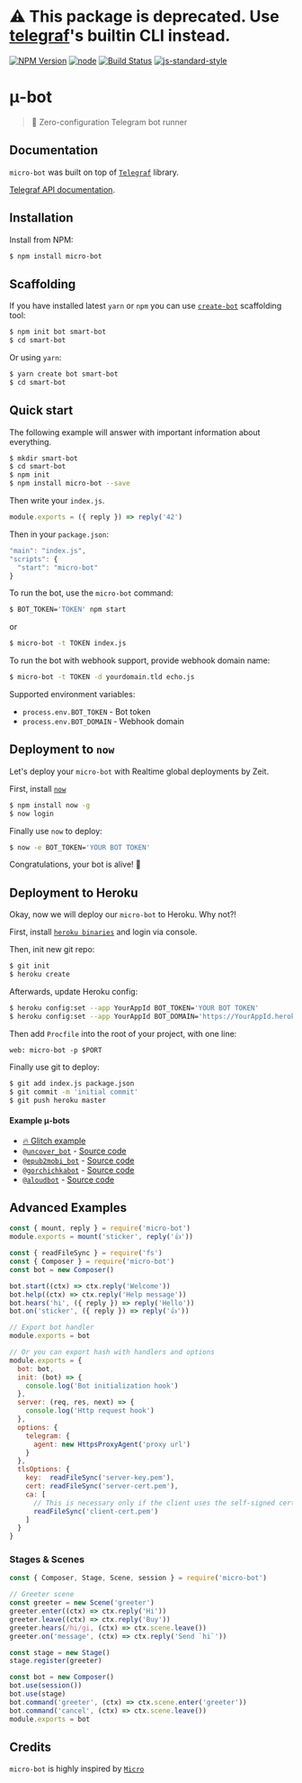 # ⚠️ This package is deprecated. Use [telegraf](https://github.com/telegraf/telegraf)'s builtin CLI instead.

[![NPM Version](https://img.shields.io/npm/v/micro-bot.svg?style=flat-square)](https://www.npmjs.com/package/micro-bot)
[![node](https://img.shields.io/node/v/micro-bot.svg?style=flat-square)](https://www.npmjs.com/package/micro-bot)
[![Build Status](https://img.shields.io/travis/telegraf/micro-bot.svg?branch=master&style=flat-square)](https://travis-ci.org/telegraf/micro-bot)
[![js-standard-style](https://img.shields.io/badge/code%20style-standard-brightgreen.svg?style=flat-square)](http://standardjs.com/)

# μ-bot
> 🤖 Zero-configuration Telegram bot runner

## Documentation

`micro-bot` was built on top of [`Telegraf`](https://github.com/telegraf/telegraf) library.

[Telegraf API documentation](http://telegraf.js.org).

## Installation

Install from NPM:

```bash
$ npm install micro-bot
```

## Scaffolding

If you have installed latest `yarn` or `npm` you can use [`create-bot`](https://github.com/telegraf/create-bot) scaffolding tool:

```bash
$ npm init bot smart-bot
$ cd smart-bot
```

Or using `yarn`:

```bash
$ yarn create bot smart-bot
$ cd smart-bot
```

## Quick start

The following example will answer with important information about everything.

```bash
$ mkdir smart-bot
$ cd smart-bot
$ npm init
$ npm install micro-bot --save
```

Then write your `index.js`.

```js
module.exports = ({ reply }) => reply('42')
```

Then in your `package.json`:

```js
"main": "index.js",
"scripts": {
  "start": "micro-bot"
}
```

To run the bot, use the `micro-bot` command:

```bash
$ BOT_TOKEN='TOKEN' npm start
```

or

```bash
$ micro-bot -t TOKEN index.js
```

To run the bot with webhook support, provide webhook domain name:

```bash
$ micro-bot -t TOKEN -d yourdomain.tld echo.js
```

Supported environment variables:

* `process.env.BOT_TOKEN` - Bot token
* `process.env.BOT_DOMAIN` - Webhook domain

## Deployment to `now`

Let's deploy your `micro-bot` with Realtime global deployments by Zeit.

First, install [`now`](https://zeit.co/now)
```bash
$ npm install now -g
$ now login
```

Finally use `now` to deploy:

```bash
$ now -e BOT_TOKEN='YOUR BOT TOKEN'
```

Congratulations, your bot is alive! 🎉

## Deployment to Heroku

Okay, now we will deploy our `micro-bot` to Heroku. Why not?!

First, install [`heroku binaries`](https://devcenter.heroku.com/articles/getting-started-with-nodejs#set-up) and login via console.

Then, init new git repo:
```bash
$ git init
$ heroku create
```

Afterwards, update Heroku config:

```bash
$ heroku config:set --app YourAppId BOT_TOKEN='YOUR BOT TOKEN'
$ heroku config:set --app YourAppId BOT_DOMAIN='https://YourAppId.herokuapp.com'
```

Then add `Procfile` into the root of your project, with one line:

```Procfile
web: micro-bot -p $PORT
```

Finally use git to deploy:

```bash
$ git add index.js package.json
$ git commit -m 'initial commit'
$ git push heroku master
```

#### Example μ-bots

* [ 🔥 Glitch example](https://glitch.com/edit/#!/dashing-light)
* [`@uncover_bot`](https://telegram.me/uncover_bot) - [Source code](https://uncover.now.sh/_src)
* [`@epub2mobi_bot`](https://telegram.me/epub2mobi_bot) - [Source code](https://epub2mobi.now.sh/_src)
* [`@gorchichkabot`](https://bot.gorchichka.com) - [Source code](https://github.com/agudulin/gorchichkabot)
* [`@aloudbot`](https://telegram.me/aloudbot) - [Source code](https://github.com/shrynx/aloudbot)

## Advanced Examples

```js
const { mount, reply } = require('micro-bot')
module.exports = mount('sticker', reply('👍'))
```

```js
const { readFileSync } = require('fs')
const { Composer } = require('micro-bot')
const bot = new Composer()

bot.start((ctx) => ctx.reply('Welcome'))
bot.help((ctx) => ctx.reply('Help message'))
bot.hears('hi', ({ reply }) => reply('Hello'))
bot.on('sticker', ({ reply }) => reply('👍'))

// Export bot handler
module.exports = bot

// Or you can export hash with handlers and options
module.exports = {
  bot: bot,
  init: (bot) => {
    console.log('Bot initialization hook')
  },
  server: (req, res, next) => {
    console.log('Http request hook')
  },
  options: {
    telegram: {
      agent: new HttpsProxyAgent('proxy url')
    }
  },
  tlsOptions: {
    key:  readFileSync('server-key.pem'),
    cert: readFileSync('server-cert.pem'),
    ca: [
      // This is necessary only if the client uses the self-signed certificate.
      readFileSync('client-cert.pem')
    ]
  }
}
```

### Stages & Scenes

```js
const { Composer, Stage, Scene, session } = require('micro-bot')

// Greeter scene
const greeter = new Scene('greeter')
greeter.enter((ctx) => ctx.reply('Hi'))
greeter.leave((ctx) => ctx.reply('Buy'))
greeter.hears(/hi/gi, (ctx) => ctx.scene.leave())
greeter.on('message', (ctx) => ctx.reply('Send `hi`'))

const stage = new Stage()
stage.register(greeter)

const bot = new Composer()
bot.use(session())
bot.use(stage)
bot.command('greeter', (ctx) => ctx.scene.enter('greeter'))
bot.command('cancel', (ctx) => ctx.scene.leave())
module.exports = bot

```

## Credits

`micro-bot` is highly inspired by [`Micro`](https://github.com/zeit/micro/)
